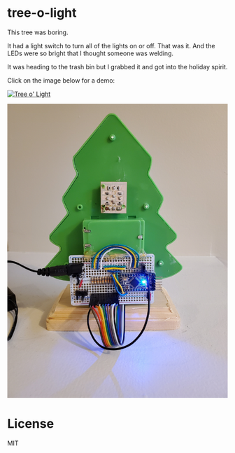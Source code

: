 # tree-o-light

This tree was boring.

It had a light switch to turn all of the lights on or off. That was it. And the LEDs were so bright that I thought someone was welding. 

It was heading to the trash bin but I grabbed it and got into the holiday spirit. 

Click on the image below for a demo:

[![Tree o' Light](https://img.youtube.com/vi/VlI-6usY_a8/0.jpg)](https://youtu.be/VlI-6usY_a8 "Tree o' Light")

![Back of Tree o' Light](tree-o-light-back.jpg)

# License

MIT
